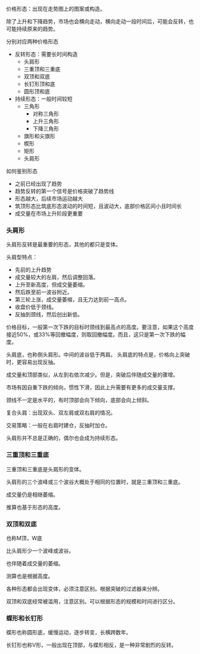 
价格形态：出现在走势图上的图案或构造。

除了上升和下降趋势，市场也会横向走动，横向走动一段时间后，可能会反转，也可能持续原来的趋势。

分别对应两种价格形态
+ 反转形态：需要长时间构造
	+ 头肩形
	+ 三重顶和三重底
	+ 双顶和双底
	+ 长钉形顶和底
	+ 圆形顶和底
+ 持续形态：一般时间较短
	+ 三角形
		+ 对称三角形
		+ 上升三角形
		+ 下降三角形
	+ 旗形和尖旗形
	+ 楔形
	+ 矩形
	+ 头肩形

如何鉴别形态
+ 之前已经出现了趋势
+ 趋势反转的第一个信号是价格突破了趋势线
+ 形态越大，后续市场运动越大
+ 筑顶形态比筑底形态波动的时间短，且波动大，底部价格区间小且时间长
+ 成交量在市场上升阶段更重要

### 头肩形

头肩形反转是最重要的形态，其他的都只是变体。

头肩型特点：
+ 先前的上升趋势
+ 成交量较大的左肩，然后调整回落。
+ 上升至新高度，但成交量萎缩。
+ 然后跌至前一波谷附近。
+ 第三轮上涨，成交量萎缩，且无力达到前一高点。
+ 收盘价低于颈线。
+ 反抽到颈线，然后创出新低。

价格目标，一般第一次下跌的目标时颈线到最高点的高度。要注意，如果这个高度接近50%，或33%等回撤幅度，则取回撤幅度。而且，这只是第一次下跌的幅度。


头肩底，也称倒头肩形。中间的波谷低于两肩。
头肩底的特点是，价格向上突破时，更容易出现反抽。

成交量和顶部类似，从左到右依次减少。但是，突破后伴随成交量的骤增。

市场有因自重下跌的倾向，惯性下滑，因此上升需要有更多的成交量支撑。

颈线不一定是水平的，有时顶部会向下倾向，底部会向上倾斜。

复合头肩：出现双头、双左肩或双右肩的情况。

交易策略：一般在右肩时建仓，反抽时加仓。

头肩形并不总是正确的，偶尔也会成为持续形态。


### 三重顶和三重底

三重顶和三重底是头肩形的变体。

头肩形的三个波峰或三个波谷大概处于相同的位置时，就是三重顶和三重底。

成交量仍是相继萎缩。

推算也基于形态的高度。


### 双顶和双底

也称M顶，W底

比头肩形少一个波峰或波谷。

也伴随着成交量的萎缩。

测算也是根据高度。

各种形态都会出现变体，必须注意区别。根据突破的过滤器来分辨。

双顶和双底经常被滥用，注意区别。可以根据形态的规模和时间进行区分。

### 蝶形和长钉形

蝶形也称圆形底，缓慢运动，逐步转变，长横跨数年。

长钉形也称V形，一般出现在顶部，与蝶形相反，是一种非常剧烈的反转。